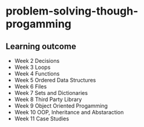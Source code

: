 # problem-solving-though-progamming

## Learning outcome

- Week 2 Decisions
- Week 3 Loops
- Week 4 Functions
- Week 5 Ordered Data Structures
- Week 6 Files
- Week 7 Sets and Dictionaries
- Week 8 Third Party Library
- Week 9 Object Oriented Progamming
- Week 10 OOP, Inheritance and Abstaraction
- Week 11 Case Studies
